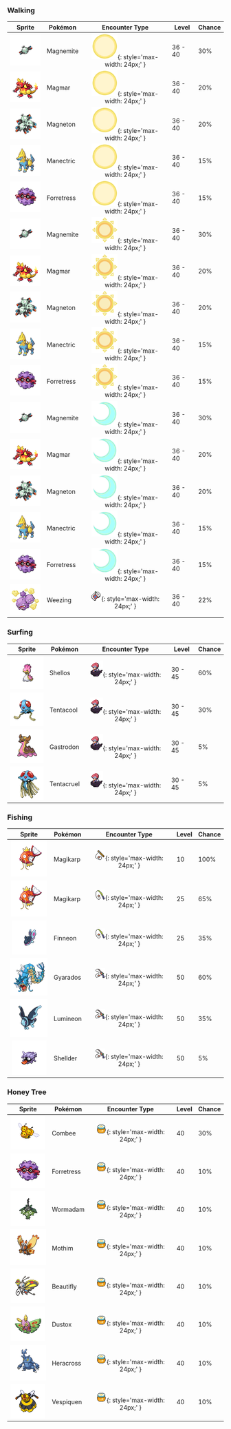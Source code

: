 ### Walking

| Sprite | Pokémon | Encounter Type | Level | Chance |
|:------:|---------|:--------------:|-------|--------|
| ![Magnemite](../../assets/sprites/magnemite/front.gif "Magnemite") | Magnemite | ![Morning](../../assets/encounter_types/morning.png "Morning"){: style='max-width: 24px;' } | 36 - 40 | 30% |
| ![Magmar](../../assets/sprites/magmar/front.gif "Magmar") | Magmar | ![Morning](../../assets/encounter_types/morning.png "Morning"){: style='max-width: 24px;' } | 36 - 40 | 20% |
| ![Magneton](../../assets/sprites/magneton/front.gif "Magneton") | Magneton | ![Morning](../../assets/encounter_types/morning.png "Morning"){: style='max-width: 24px;' } | 36 - 40 | 20% |
| ![Manectric](../../assets/sprites/manectric/front.gif "Manectric") | Manectric | ![Morning](../../assets/encounter_types/morning.png "Morning"){: style='max-width: 24px;' } | 36 - 40 | 15% |
| ![Forretress](../../assets/sprites/forretress/front.gif "Forretress") | Forretress | ![Morning](../../assets/encounter_types/morning.png "Morning"){: style='max-width: 24px;' } | 36 - 40 | 15% |
| ![Magnemite](../../assets/sprites/magnemite/front.gif "Magnemite") | Magnemite | ![Day](../../assets/encounter_types/day.png "Day"){: style='max-width: 24px;' } | 36 - 40 | 30% |
| ![Magmar](../../assets/sprites/magmar/front.gif "Magmar") | Magmar | ![Day](../../assets/encounter_types/day.png "Day"){: style='max-width: 24px;' } | 36 - 40 | 20% |
| ![Magneton](../../assets/sprites/magneton/front.gif "Magneton") | Magneton | ![Day](../../assets/encounter_types/day.png "Day"){: style='max-width: 24px;' } | 36 - 40 | 20% |
| ![Manectric](../../assets/sprites/manectric/front.gif "Manectric") | Manectric | ![Day](../../assets/encounter_types/day.png "Day"){: style='max-width: 24px;' } | 36 - 40 | 15% |
| ![Forretress](../../assets/sprites/forretress/front.gif "Forretress") | Forretress | ![Day](../../assets/encounter_types/day.png "Day"){: style='max-width: 24px;' } | 36 - 40 | 15% |
| ![Magnemite](../../assets/sprites/magnemite/front.gif "Magnemite") | Magnemite | ![Night](../../assets/encounter_types/night.png "Night"){: style='max-width: 24px;' } | 36 - 40 | 30% |
| ![Magmar](../../assets/sprites/magmar/front.gif "Magmar") | Magmar | ![Night](../../assets/encounter_types/night.png "Night"){: style='max-width: 24px;' } | 36 - 40 | 20% |
| ![Magneton](../../assets/sprites/magneton/front.gif "Magneton") | Magneton | ![Night](../../assets/encounter_types/night.png "Night"){: style='max-width: 24px;' } | 36 - 40 | 20% |
| ![Manectric](../../assets/sprites/manectric/front.gif "Manectric") | Manectric | ![Night](../../assets/encounter_types/night.png "Night"){: style='max-width: 24px;' } | 36 - 40 | 15% |
| ![Forretress](../../assets/sprites/forretress/front.gif "Forretress") | Forretress | ![Night](../../assets/encounter_types/night.png "Night"){: style='max-width: 24px;' } | 36 - 40 | 15% |
| ![Weezing](../../assets/sprites/weezing/front.gif "Weezing") | Weezing | ![Poké Radar](../../assets/encounter_types/poke_radar.png "Poké Radar"){: style='max-width: 24px;' } | 36 - 40 | 22% |

### Surfing

| Sprite | Pokémon | Encounter Type | Level | Chance |
|:------:|---------|:--------------:|-------|--------|
| ![Shellos](../../assets/sprites/shellos/front.gif "Shellos") | Shellos | ![Surf](../../assets/encounter_types/surf.png "Surf"){: style='max-width: 24px;' } | 30 - 45 | 60% |
| ![Tentacool](../../assets/sprites/tentacool/front.gif "Tentacool") | Tentacool | ![Surf](../../assets/encounter_types/surf.png "Surf"){: style='max-width: 24px;' } | 30 - 45 | 30% |
| ![Gastrodon](../../assets/sprites/gastrodon/front.gif "Gastrodon") | Gastrodon | ![Surf](../../assets/encounter_types/surf.png "Surf"){: style='max-width: 24px;' } | 30 - 45 | 5% |
| ![Tentacruel](../../assets/sprites/tentacruel/front.gif "Tentacruel") | Tentacruel | ![Surf](../../assets/encounter_types/surf.png "Surf"){: style='max-width: 24px;' } | 30 - 45 | 5% |

### Fishing

| Sprite | Pokémon | Encounter Type | Level | Chance |
|:------:|---------|:--------------:|-------|--------|
| ![Magikarp](../../assets/sprites/magikarp/front.gif "Magikarp") | Magikarp | ![Old Rod](../../assets/encounter_types/old_rod.png "Old Rod"){: style='max-width: 24px;' } | 10 | 100% |
| ![Magikarp](../../assets/sprites/magikarp/front.gif "Magikarp") | Magikarp | ![Good Rod](../../assets/encounter_types/good_rod.png "Good Rod"){: style='max-width: 24px;' } | 25 | 65% |
| ![Finneon](../../assets/sprites/finneon/front.gif "Finneon") | Finneon | ![Good Rod](../../assets/encounter_types/good_rod.png "Good Rod"){: style='max-width: 24px;' } | 25 | 35% |
| ![Gyarados](../../assets/sprites/gyarados/front.gif "Gyarados") | Gyarados | ![Super Rod](../../assets/encounter_types/super_rod.png "Super Rod"){: style='max-width: 24px;' } | 50 | 60% |
| ![Lumineon](../../assets/sprites/lumineon/front.gif "Lumineon") | Lumineon | ![Super Rod](../../assets/encounter_types/super_rod.png "Super Rod"){: style='max-width: 24px;' } | 50 | 35% |
| ![Shellder](../../assets/sprites/shellder/front.gif "Shellder") | Shellder | ![Super Rod](../../assets/encounter_types/super_rod.png "Super Rod"){: style='max-width: 24px;' } | 50 | 5% |

### Honey Tree

| Sprite | Pokémon | Encounter Type | Level | Chance |
|:------:|---------|:--------------:|-------|--------|
| ![Combee](../../assets/sprites/combee/front.gif "Combee") | Combee | ![Honey Tree](../../assets/encounter_types/honey_tree.png "Honey Tree"){: style='max-width: 24px;' } | 40 | 30% |
| ![Forretress](../../assets/sprites/forretress/front.gif "Forretress") | Forretress | ![Honey Tree](../../assets/encounter_types/honey_tree.png "Honey Tree"){: style='max-width: 24px;' } | 40 | 10% |
| ![Wormadam](../../assets/sprites/wormadam-plant/front.gif "Wormadam") | Wormadam | ![Honey Tree](../../assets/encounter_types/honey_tree.png "Honey Tree"){: style='max-width: 24px;' } | 40 | 10% |
| ![Mothim](../../assets/sprites/mothim/front.gif "Mothim") | Mothim | ![Honey Tree](../../assets/encounter_types/honey_tree.png "Honey Tree"){: style='max-width: 24px;' } | 40 | 10% |
| ![Beautifly](../../assets/sprites/beautifly/front.gif "Beautifly") | Beautifly | ![Honey Tree](../../assets/encounter_types/honey_tree.png "Honey Tree"){: style='max-width: 24px;' } | 40 | 10% |
| ![Dustox](../../assets/sprites/dustox/front.gif "Dustox") | Dustox | ![Honey Tree](../../assets/encounter_types/honey_tree.png "Honey Tree"){: style='max-width: 24px;' } | 40 | 10% |
| ![Heracross](../../assets/sprites/heracross/front.gif "Heracross") | Heracross | ![Honey Tree](../../assets/encounter_types/honey_tree.png "Honey Tree"){: style='max-width: 24px;' } | 40 | 10% |
| ![Vespiquen](../../assets/sprites/vespiquen/front.gif "Vespiquen") | Vespiquen | ![Honey Tree](../../assets/encounter_types/honey_tree.png "Honey Tree"){: style='max-width: 24px;' } | 40 | 10% |

